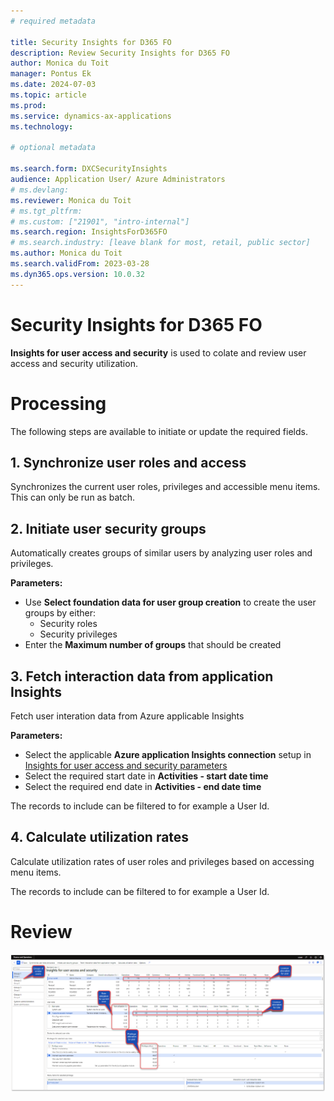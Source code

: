 ```yaml
---
# required metadata

title: Security Insights for D365 FO
description: Review Security Insights for D365 FO
author: Monica du Toit
manager: Pontus Ek
ms.date: 2024-07-03
ms.topic: article
ms.prod: 
ms.service: dynamics-ax-applications
ms.technology: 

# optional metadata

ms.search.form: DXCSecurityInsights
audience: Application User/ Azure Administrators
# ms.devlang: 
ms.reviewer: Monica du Toit
# ms.tgt_pltfrm: 
# ms.custom: ["21901", "intro-internal"]
ms.search.region: InsightsForD365FO
# ms.search.industry: [leave blank for most, retail, public sector]
ms.author: Monica du Toit
ms.search.validFrom: 2023-03-28
ms.dyn365.ops.version: 10.0.32
---
```


# Security Insights for D365 FO

**Insights for user access and security** is used to colate and review user access and security utilization.

# Processing
The following steps are available to initiate or update the required fields.

## 1. Synchronize user roles and access
Synchronizes the current user roles, privileges and accessible menu items. This can only be run as batch.

## 2. Initiate user security groups
Automatically creates groups of similar users by analyzing user roles and privileges. <br>

**Parameters:**
- Use **Select foundation data for user group creation** to create the user groups by either:
    - Security roles
    - Security privileges
- Enter the **Maximum number of groups** that should be created

## 3. Fetch interaction data from application Insights
Fetch user interation data from Azure applicable Insights

**Parameters:**
- Select the applicable **Azure application Insights connection** setup in [Insights for user access and security parameters](Parameters.md)
- Select the required start date in **Activities - start date time**
- Select the required end date in **Activities - end date time**

The records to include can be filtered to for example a User Id.

## 4. Calculate utilization rates
Calculate utilization rates of user roles and privileges based on accessing menu items.

The records to include can be filtered to for example a User Id.

# Review

![Overview](IMAGES/Overview.png)
